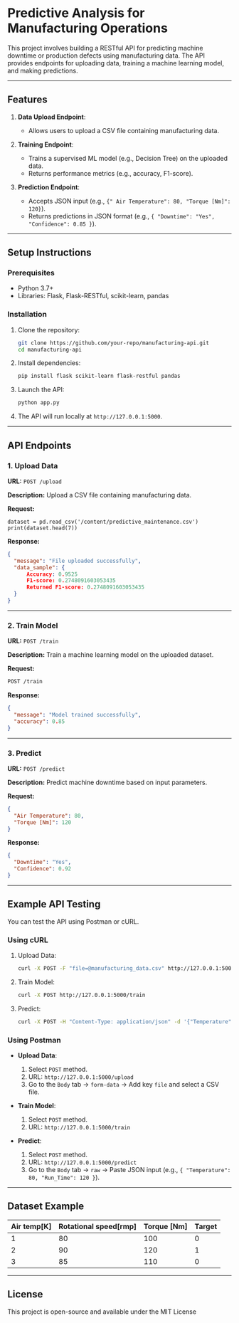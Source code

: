 
# Predictive Analysis for Manufacturing Operations

This project involves building a RESTful API for predicting machine downtime or production defects using manufacturing data. The API provides endpoints for uploading data, training a machine learning model, and making predictions.

---

## Features

1. **Data Upload Endpoint**:
   - Allows users to upload a CSV file containing manufacturing data.

2. **Training Endpoint**:
   - Trains a supervised ML model (e.g., Decision Tree) on the uploaded data.
   - Returns performance metrics (e.g., accuracy, F1-score).

3. **Prediction Endpoint**:
   - Accepts JSON input (e.g., `{" Air Temperature": 80, "Torque [Nm]": 120}`).
   - Returns predictions in JSON format (e.g., `{ "Downtime": "Yes", "Confidence": 0.85 }`).

---

## Setup Instructions

### Prerequisites

- Python 3.7+
- Libraries: Flask, Flask-RESTful, scikit-learn, pandas

### Installation

1. Clone the repository:
   ```bash
   git clone https://github.com/your-repo/manufacturing-api.git
   cd manufacturing-api
   ```

2. Install dependencies:
   ```bash
   pip install flask scikit-learn flask-restful pandas
   ```

3. Launch the API:
   ```bash
   python app.py
   ```

4. The API will run locally at `http://127.0.0.1:5000`.

---

## API Endpoints

### 1. Upload Data

**URL:** `POST /upload`

**Description:** Upload a CSV file containing manufacturing data.

**Request:**
```
dataset = pd.read_csv('/content/predictive_maintenance.csv')
print(dataset.head(7))
```

**Response:**
```json
{
  "message": "File uploaded successfully",
  "data_sample": {
      Accuracy: 0.9525
      F1-score: 0.2748091603053435
      Returned F1-score: 0.2748091603053435
  }
}
```

---

### 2. Train Model

**URL:** `POST /train`

**Description:** Train a machine learning model on the uploaded dataset.

**Request:**
```bash
POST /train
```

**Response:**
```json
{
  "message": "Model trained successfully",
  "accuracy": 0.85
}
```

---

### 3. Predict

**URL:** `POST /predict`

**Description:** Predict machine downtime based on input parameters.

**Request:**
```json
{
  "Air Temperature": 80,
  "Torque [Nm]": 120
}
```

**Response:**
```json
{
  "Downtime": "Yes",
  "Confidence": 0.92
}
```

---

## Example API Testing

You can test the API using Postman or cURL.

### Using cURL

1. Upload Data:
   ```bash
   curl -X POST -F "file=@manufacturing_data.csv" http://127.0.0.1:5000/upload
   ```

2. Train Model:
   ```bash
   curl -X POST http://127.0.0.1:5000/train
   ```

3. Predict:
   ```bash
   curl -X POST -H "Content-Type: application/json" -d '{"Temperature": 80, "Run_Time": 120}' http://127.0.0.1:5000/predict
   ```

### Using Postman

- **Upload Data**:
  1. Select `POST` method.
  2. URL: `http://127.0.0.1:5000/upload`
  3. Go to the `Body` tab -> `form-data` -> Add key `file` and select a CSV file.

- **Train Model**:
  1. Select `POST` method.
  2. URL: `http://127.0.0.1:5000/train`

- **Predict**:
  1. Select `POST` method.
  2. URL: `http://127.0.0.1:5000/predict`
  3. Go to the `Body` tab -> `raw` -> Paste JSON input (e.g., `{ "Temperature": 80, "Run_Time": 120 }`).

---

## Dataset Example

| Air temp[K] | Rotational speed[rmp] | Torque [Nm]| Target |
|------------|-------------|----------|---------------|
| 1          | 80          | 100      | 0             |
| 2          | 90          | 120      | 1             |
| 3          | 85          | 110      | 0             |

---

## License

This project is open-source and available under the MIT License

